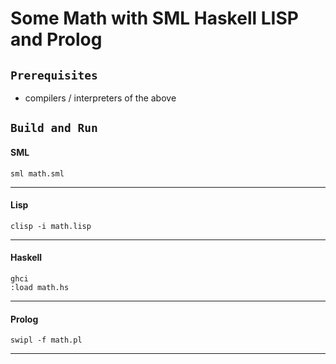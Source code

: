 # Some Math with SML Haskell LISP and Prolog

## `Prerequisites`

- compilers / interpreters of the above


## `Build and Run`

#### SML
```
sml math.sml
```
---

#### Lisp
```
clisp -i math.lisp
```
---

#### Haskell
```
ghci 
:load math.hs
```
---

#### Prolog
```
swipl -f math.pl
```

----